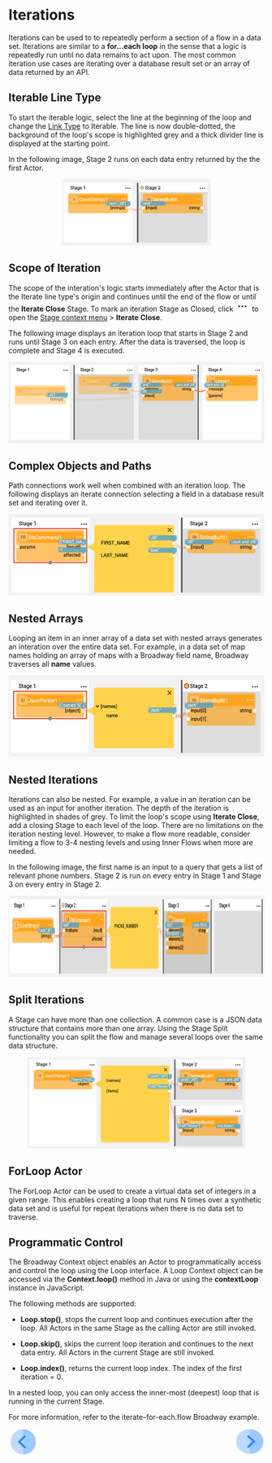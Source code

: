 # Iterations
Iterations can be used to to repeatedly perform a section of a flow in a  data set. Iterations are similar to a **for...each loop** in the sense that a logic is repeatedly run until no data remains to act upon.
The most common iteration use cases are iterating over a database result set or an array of data returned by an API.


## Iterable Line Type

To start the iterable logic, select the line at the beginning of the loop and change the [Link Type](20_broadway_flow_linking_actors.md#link-object-properties) to Iterable. The line is now double-dotted, the background of the loop's scope is highlighted grey and a thick divider line is displayed at the starting point.

In the following image, Stage 2 runs on each data entry returned by the the first Actor.

<div align="center"><img src="images/iterate_simple.png" height="130px"/></div>


## Scope of Iteration

The scope of the interation's logic starts immediately after the Actor that is the Iterate line type's origin and continues until the end of the flow or until the **Iterate Close** Stage. To mark an iteration Stage as Closed, click ![image](images/99_19_dots.PNG) to open the [Stage context menu](18_broadway_flow_window.md#stage-context-menu) >  **Iterate Close**.

The following image displays an iteration loop that starts in Stage 2 and runs until Stage 3 on each entry. After the data is traversed, the loop is complete and Stage 4 is executed.

<div align="center"><img src="images/iterate_scope.png" height="160px"/></div>


## Complex Objects and Paths

Path connections work well when combined with an iteration loop. The following displays an iterate connection selecting a field in a database result set and iterating over it.

<div align="center"><img src="images/iterate_path.png" height="160px"/></div>



## Nested Arrays

Looping an item in an inner array of a data set with nested arrays generates an interation over the entire data set. For example, in a data set of map names holding an array of maps with a Broadway field name, Broadway traverses all **name** values.

<div align="center"><img src="images/iterate_nested_array.png" height="160px"/></div>


## Nested Iterations

Iterations can also be nested. For example, a value in an iteration can be used as an input for another iteration. The depth of the iteration is highlighted in shades of grey. To limit the loop's scope using **Iterate Close**, add a closing Stage to each level of the loop.
There are no limitations on the iteration nesting level. However, to make a flow more readable, consider limiting a flow to 3-4 nesting levels and using Inner Flows when more are needed.


In the following image, the first name is an input to a query that gets a list of relevant phone numbers. Stage 2 is run on every entry in Stage 1 and Stage 3 on every entry in Stage 2.

<div align="center"><img src="images/iterate_nested_iterations.png" height="160px"/></div>



## Split Iterations

A Stage can have more than one collection. A common case is a JSON data structure that contains more than one array.
Using the Stage Split functionality you can split the flow and manage several loops over the same data structure.

<div align="center"><img src="images/iterate_split.png" height="180px"/></div>

## ForLoop Actor

The ForLoop Actor can be used to create a virtual data set of integers in a given range. This enables creating a loop that runs N times over a synthetic data set and is useful for repeat iterations when there is no data set to traverse.


## Programmatic Control

The Broadway Context object enables an Actor to programmatically access and control the loop using the Loop interface.
A Loop Context object can be accessed via the **Context.loop()** method in Java or using the **contextLoop** instance in JavaScript.

The following methods are supported:
* **Loop.stop()**, stops the current loop and continues execution after the loop. All Actors in the same Stage as the calling Actor are still invoked.

* **Loop.skip()**, skips the current loop iteration and continues to the next data entry. All Actors in the current Stage are still invoked.

* **Loop.index()**, returns the current loop index. The index of the first iteration = 0.

In a nested loop, you can only access the inner-most (deepest) loop that is running in the current Stage.

For more information, refer to the iterate-for-each.flow Broadway example.

[![Previous](/articles/images/Previous.png)](20_broadway_flow_linking_actors.md)[<img align="right" width="60" height="54" src="/articles/images/Next.png">](22_broadway_flow_inner_flows.md)